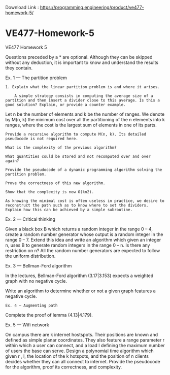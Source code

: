 Download Link : https://programming.engineering/product/ve477-homework-5/

# VE477-Homework-5
VE477 Homework 5

Questions preceded by a * are optional. Although they can be skipped without any deduction, it is important to know and understand the results they contain.

Ex. 1 — The partition problem

    1. Explain what the linear partition problem is and where it arises.

        A simple strategy consists in computing the average size of a partition and then insert a divider close to this average. Is this a good solution? Explain, or provide a counter example.

Let n be the number of elements and k be the number of ranges. We denote by M(n, k) the minimum cost over all the partitioning of the n elements into k ranges, where the cost is the largest sum of elements in one of its parts.

    Provide a recursive algorithm to compute M(n, k). Its detailed pseudocode is not required here.

    What is the complexity of the previous algorithm?

    What quantities could be stored and not recomputed over and over again?

    Provide the pseudocode of a dynamic programming algorithm solving the partition problem.

    Prove the correctness of this new algorithm.

    Show that the complexity is now O(kn2).

    As knowing the minimal cost is often useless in practice, we desire to reconstruct the path such as to know where to set the dividers. Explain how this can be achieved by a simple subroutine.

Ex. 2 — Critical thinking

Given a black box B which returns a random integer in the range 0 – 4, create a random number generator whose output is a random integer in the range 0 – 7. Extend this idea and write an algorithm which given an integer n, uses B to generate random integers in the range 0 – n. Is there any restriction on n? All the random number generators are expected to follow the uniform distribution.

Ex. 3 — Bellman-Ford algorithm

In the lectures, Bellman-Ford algorithm (3.17|3.153) expects a weighted graph with no negative cycle.

Write an algorithm to determine whether or not a given graph features a negative cycle.

    Ex. 4 — Augmenting path

Complete the proof of lemma (4.13|4.179).

Ex. 5 — Wifi network

On campus there are k internet hostspots. Their positions are known and defined as simple planar coordinates. They also feature a range parameter r within which a user can connect, and a load l defining the maximum number of users the base can serve. Design a polynomial time algorithm which given r , l, the location of the k hotspots, and the position of n clients decides whether they can all connect to internet. Provide the pseudocode for the algorithm, proof its correctness, and complexity.

